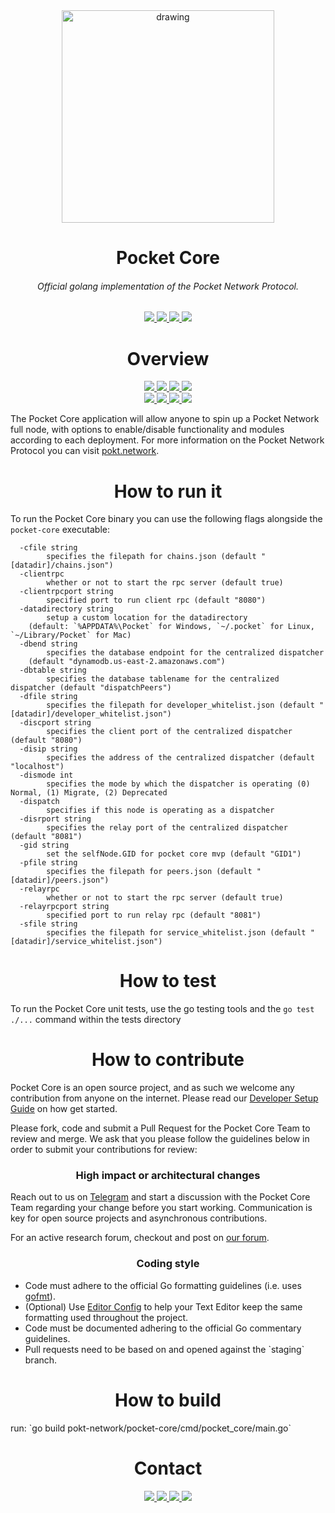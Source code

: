 <div align="center">
  <a href="https://www.pokt.network">
    <img src="https://pokt.network/wp-content/uploads/2018/12/Logo-488x228-px.png" alt="drawing" width="340"/>
  </a>
</div>
<h1 align="center">Pocket Core</h1>
<h6 align="center">Official golang implementation of the Pocket Network Protocol.</h6>
<div align="center">
  <a  href="https://godoc.org/github.com/pokt-network/pocket-core">
    <img src="https://img.shields.io/badge/godoc-reference-blue.svg"/>
  </a>
  <a  href="https://goreportcard.com/report/github.com/pokt-network/pocket-core">
    <img src="https://goreportcard.com/badge/github.com/pokt-network/pocket-core"/>
    </a>
  <a href="https://golang.org">
  <img  src="https://img.shields.io/badge/golang-v1.11-red.svg"/>
    </a>
  <a  href="https://github.com/tools/godep" >
    <img src="https://img.shields.io/badge/godep-dependency-71a3d9.svg"/>
  </a>
</div>

<h1 align="center"> Overview</h1>
  <div align="center">
    <a  href="https://github.com/pokt-network/pocket-core/releases">
      <img src="https://img.shields.io/github/release-pre/pokt-network/pocket-core.svg"/>
    </a>
    <a href="https://circleci.com/gh/pokt-network/pocket-core/tree/staging">
      <img src="https://circleci.com/gh/pokt-network/pocket-core/tree/staging.svg?style=svg"/>
    </a>
    <a  href="https://github.com/pokt-network/pocket-core/pulse">
      <img src="https://img.shields.io/github/contributors/pokt-network/pocket-core.svg"/>
    </a>
    <a href="https://opensource.org/licenses/MIT">
      <img src="https://img.shields.io/badge/License-MIT-blue.svg"/>
    </a>
    <br >
    <a href="https://github.com/pokt-network/pocket-core/pulse">
      <img src="https://img.shields.io/github/last-commit/pokt-network/pocket-core.svg"/>
    </a>
    <a href="https://github.com/pokt-network/pocket-core/pulls">
      <img src="https://img.shields.io/github/issues-pr/pokt-network/pocket-core.svg"/>
    </a>
    <a href="https://github.com/pokt-network/pocket-core/releases">
      <img src="https://img.shields.io/badge/platform-linux%20%7C%20windows%20%7C%20macos-pink.svg"/>
    </a>
    <a href="https://github.com/pokt-network/pocket-core/issues">
      <img src="https://img.shields.io/github/issues-closed/pokt-network/pocket-core.svg"/>
    </a>
</div>

The Pocket Core application will allow anyone to spin up a Pocket Network full node, with options to enable/disable functionality and modules according to each deployment. For more information on the Pocket Network Protocol you can visit <a href="https://pokt.network">pokt.network</a>.

<h1 align="center">How to run it</h1>

To run the Pocket Core binary you can use the following flags alongside the `pocket-core` executable:
````
  -cfile string
    	specifies the filepath for chains.json (default "[datadir]/chains.json")
  -clientrpc
    	whether or not to start the rpc server (default true)
  -clientrpcport string
    	specified port to run client rpc (default "8080")
  -datadirectory string
    	setup a custom location for the datadirectory 
	(default: `%APPDATA%\Pocket` for Windows, `~/.pocket` for Linux, `~/Library/Pocket` for Mac)
  -dbend string
    	specifies the database endpoint for the centralized dispatcher 
	(default "dynamodb.us-east-2.amazonaws.com")
  -dbtable string
    	specifies the database tablename for the centralized dispatcher (default "dispatchPeers")
  -dfile string
    	specifies the filepath for developer_whitelist.json (default "[datadir]/developer_whitelist.json")
  -discport string
    	specifies the client port of the centralized dispatcher (default "8080")
  -disip string
    	specifies the address of the centralized dispatcher (default "localhost")
  -dismode int
    	specifies the mode by which the dispatcher is operating (0) Normal, (1) Migrate, (2) Deprecated
  -dispatch
    	specifies if this node is operating as a dispatcher
  -disrport string
    	specifies the relay port of the centralized dispatcher (default "8081")
  -gid string
    	set the selfNode.GID for pocket core mvp (default "GID1")
  -pfile string
    	specifies the filepath for peers.json (default "[datadir]/peers.json")
  -relayrpc
    	whether or not to start the rpc server (default true)
  -relayrpcport string
    	specified port to run relay rpc (default "8081")
  -sfile string
    	specifies the filepath for service_whitelist.json (default "[datadir]/service_whitelist.json")
````
<h1 align="center">How to test</h1>

To run the Pocket Core unit tests, use the go testing tools and the `go test ./...` command within the tests directory

<h1 align="center">How to contribute</h1>
Pocket Core is an open source project, and as such we welcome any contribution from anyone on the internet. Please read our <a href="https://github.com/pokt-network/pocket-core/wiki/Developer-Setup-Guide">Developer Setup Guide</a> on how get started.

Please fork, code and submit a Pull Request for the Pocket Core Team to review and merge. We ask that you please follow the guidelines below in order to submit your contributions for review:

<h3 align="center">High impact or architectural changes</h3>
Reach out to us on <a href="https://t.me/POKTnetwork">Telegram</a> and start a discussion with the Pocket Core Team regarding your change before you start working. Communication is key for open source projects and asynchronous contributions.

For an active research forum, checkout and post on <a href="https://research.pokt.network">our forum</a>.

<h3 align="center">Coding style</h3>
<ul>
	<li>Code must adhere to the official Go formatting guidelines (i.e. uses <a href="https://golang.org/cmd/gofmt">gofmt</a>).</li>

  <li>(Optional) Use <a href="https://editorconfig.org">Editor Config</a> to help your Text Editor keep the same formatting used throughout the project.</li>

  <li>Code must be documented adhering to the official Go commentary guidelines.</li>

  <li>Pull requests need to be based on and opened against the `staging` branch.</.i>
</ul>
<h1 align="center"> How to build </h1>
run: `go build pokt-network/pocket-core/cmd/pocket_core/main.go`

<h1 align="center">Contact</h1>
<div align="center">
  <a  href="https://twitter.com/poktnetwork" >
    <img src="https://img.shields.io/twitter/url/http/shields.io.svg?style=social">
  </a>
  <a href="https://t.me/POKTnetwork">
    <img src="https://img.shields.io/badge/Telegram-blue.svg">
  </a>
  <a href="https://www.facebook.com/POKTnetwork" >
  <img src="https://img.shields.io/badge/Facebook-red.svg">
  </a>
  <a href="https://research.pokt.network">
  <img src="https://img.shields.io/discourse/https/research.pokt.network/posts.svg">
  </a>
</div>
